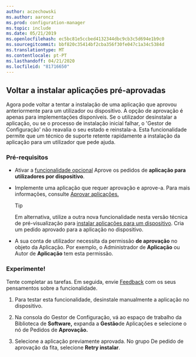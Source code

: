 ```yaml
---
author: aczechowski
ms.author: aaroncz
ms.prod: configuration-manager
ms.topic: include
ms.date: 05/21/2019
ms.openlocfilehash: ec5bc81e5ccbed4132344dbc9cb3c5d694e1b9c0
ms.sourcegitcommit: bbf820c35414bf2cba356f30fe047c1a34c5384d
ms.translationtype: MT
ms.contentlocale: pt-PT
ms.lasthandoff: 04/21/2020
ms.locfileid: "81716650"
---
```

## <a name="retry-the-install-of-pre-approved-applications"></a><a name="bkmk_retry"></a>Voltar a instalar aplicações pré-aprovadas

<!--4336307-->

Agora pode voltar a tentar a instalação de uma aplicação que aprovou anteriormente para um utilizador ou dispositivo. A opção de aprovação é apenas para implementações disponíveis. Se o utilizador desinstalar a aplicação, ou se o processo de instalação inicial falhar, o 'Gestor de Configuração' não reavalia o seu estado e reinstala-a. Esta funcionalidade permite que um técnico de suporte retente rapidamente a instalação da aplicação para um utilizador que pede ajuda.

### <a name="prerequisites"></a>Pré-requisitos

- Ativar a [funcionalidade opcional](../../../../servers/manage/install-in-console-updates.md#bkmk_options) Aprove os pedidos de **aplicação para utilizadores por dispositivo**.  

- Implemente uma aplicação que requer aprovação e aprove-a. Para mais informações, consulte [Aprovar aplicações.](../../../../../apps/deploy-use/app-approval.md#bkmk_email-approve)  

    > [!Tip]  
    > Em alternativa, utilize a outra nova funcionalidade nesta versão técnica de pré-visualização para [instalar aplicações para um dispositivo](#bkmk_device-app). Cria um pedido aprovado para a aplicação no dispositivo.  

- A sua conta de utilizador necessita da permissão **de aprovação** no objeto da Aplicação. Por exemplo, o Administrador de **Aplicação** ou Autor de **Aplicação** tem esta permissão.

### <a name="try-it-out"></a>Experimente!

Tente completar as tarefas. Em seguida, envie [Feedback](../../../../understand/find-help.md#product-feedback) com os seus pensamentos sobre a funcionalidade.

1. Para testar esta funcionalidade, desinstale manualmente a aplicação no dispositivo.

1. Na consola do Gestor de Configuração, vá ao espaço de trabalho da Biblioteca de **Software,** expanda a **Gestão**de Aplicações e selecione o nó de Pedidos de **Aprovação.**

1. Selecione a aplicação previamente aprovada. No grupo De pedido de aprovação da fita, selecione **Retry instalar**.
